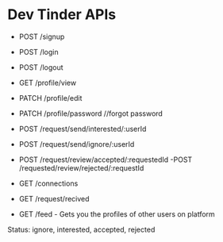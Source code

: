 # Dev Tinder APIs

- POST /signup
- POST /login
- POST /logout

- GET /profile/view
- PATCH /profile/edit
- PATCH /profile/password  //forgot password

- POST /request/send/interested/:userId
- POST /request/send/ignore/:userId

- POST /request/review/accepted/:requestedId
  -POST /requested/review/rejected/:requestId

- GET /connections
- GET /request/recived
- GET /feed - Gets you the profiles of other users on platform

Status: ignore, interested, accepted, rejected
